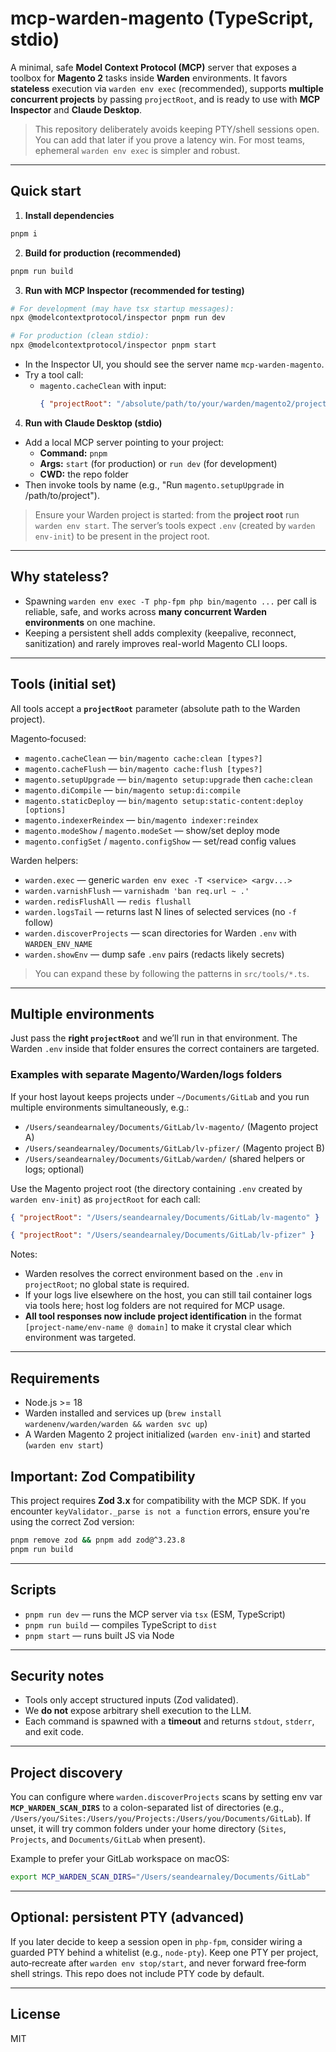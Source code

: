 # mcp-warden-magento (TypeScript, stdio)

A minimal, safe **Model Context Protocol (MCP)** server that exposes a toolbox for **Magento 2** tasks inside **Warden** environments. It favors **stateless** execution via `warden env exec` (recommended), supports **multiple concurrent projects** by passing `projectRoot`, and is ready to use with **MCP Inspector** and **Claude Desktop**.

> This repository deliberately avoids keeping PTY/shell sessions open. You can add that later if you prove a latency win. For most teams, ephemeral `warden env exec` is simpler and robust.

---

## Quick start

1) **Install dependencies**

```bash
pnpm i
```

2) **Build for production (recommended)**

```bash
pnpm run build
```

3) **Run with MCP Inspector (recommended for testing)**

```bash
# For development (may have tsx startup messages):
npx @modelcontextprotocol/inspector pnpm run dev

# For production (clean stdio):
npx @modelcontextprotocol/inspector pnpm start
```

- In the Inspector UI, you should see the server name `mcp-warden-magento`.
- Try a tool call:
  - `magento.cacheClean` with input:
    ```json
    { "projectRoot": "/absolute/path/to/your/warden/magento2/project" }
    ```

4) **Run with Claude Desktop (stdio)**

- Add a local MCP server pointing to your project:
  - **Command:** `pnpm`
  - **Args:** `start` (for production) or `run dev` (for development)
  - **CWD:** the repo folder
- Then invoke tools by name (e.g., "Run `magento.setupUpgrade` in /path/to/project").

> Ensure your Warden project is started: from the **project root** run `warden env start`.
> The server’s tools expect `.env` (created by `warden env-init`) to be present in the project root.

---

## Why stateless?

- Spawning `warden env exec -T php-fpm php bin/magento ...` per call is reliable, safe, and works across **many concurrent Warden environments** on one machine.
- Keeping a persistent shell adds complexity (keepalive, reconnect, sanitization) and rarely improves real-world Magento CLI loops.

---

## Tools (initial set)

All tools accept a **`projectRoot`** parameter (absolute path to the Warden project).

Magento‑focused:
- `magento.cacheClean` — `bin/magento cache:clean [types?]`
- `magento.cacheFlush` — `bin/magento cache:flush [types?]`
- `magento.setupUpgrade` — `bin/magento setup:upgrade` then `cache:clean`
- `magento.diCompile` — `bin/magento setup:di:compile`
- `magento.staticDeploy` — `bin/magento setup:static-content:deploy [options]`
- `magento.indexerReindex` — `bin/magento indexer:reindex`
- `magento.modeShow` / `magento.modeSet` — show/set deploy mode
- `magento.configSet` / `magento.configShow` — set/read config values

Warden helpers:
- `warden.exec` — generic `warden env exec -T <service> <argv...>`
- `warden.varnishFlush` — `varnishadm 'ban req.url ~ .'`
- `warden.redisFlushAll` — `redis flushall`
- `warden.logsTail` — returns last N lines of selected services (no `-f` follow)
- `warden.discoverProjects` — scan directories for Warden `.env` with `WARDEN_ENV_NAME`
- `warden.showEnv` — dump safe `.env` pairs (redacts likely secrets)

> You can expand these by following the patterns in `src/tools/*.ts`.

---

## Multiple environments

Just pass the **right `projectRoot`** and we’ll run in that environment. The Warden `.env` inside that folder ensures the correct containers are targeted.

### Examples with separate Magento/Warden/logs folders

If your host layout keeps projects under `~/Documents/GitLab` and you run multiple environments simultaneously, e.g.:

- `/Users/seandearnaley/Documents/GitLab/lv-magento/` (Magento project A)
- `/Users/seandearnaley/Documents/GitLab/lv-pfizer/` (Magento project B)
- `/Users/seandearnaley/Documents/GitLab/warden/` (shared helpers or logs; optional)

Use the Magento project root (the directory containing `.env` created by `warden env-init`) as `projectRoot` for each call:

```json
{ "projectRoot": "/Users/seandearnaley/Documents/GitLab/lv-magento" }
```

```json
{ "projectRoot": "/Users/seandearnaley/Documents/GitLab/lv-pfizer" }
```

Notes:
- Warden resolves the correct environment based on the `.env` in `projectRoot`; no global state is required.
- If your logs live elsewhere on the host, you can still tail container logs via tools here; host log folders are not required for MCP usage.
- **All tool responses now include project identification** in the format `[project-name/env-name @ domain]` to make it crystal clear which environment was targeted.

---

## Requirements

- Node.js >= 18
- Warden installed and services up (`brew install wardenenv/warden/warden && warden svc up`)
- A Warden Magento 2 project initialized (`warden env-init`) and started (`warden env start`)

## Important: Zod Compatibility

This project requires **Zod 3.x** for compatibility with the MCP SDK. If you encounter `keyValidator._parse is not a function` errors, ensure you're using the correct Zod version:

```bash
pnpm remove zod && pnpm add zod@^3.23.8
pnpm run build
```

---

## Scripts

- `pnpm run dev` — runs the MCP server via `tsx` (ESM, TypeScript)
- `pnpm run build` — compiles TypeScript to `dist`
- `pnpm start` — runs built JS via Node

---

## Security notes

- Tools only accept structured inputs (Zod validated).
- We **do not** expose arbitrary shell execution to the LLM.
- Each command is spawned with a **timeout** and returns `stdout`, `stderr`, and exit code.

---

## Project discovery

You can configure where `warden.discoverProjects` scans by setting env var **`MCP_WARDEN_SCAN_DIRS`** to a colon-separated list of directories (e.g., `/Users/you/Sites:/Users/you/Projects:/Users/you/Documents/GitLab`). If unset, it will try common folders under your home directory (`Sites`, `Projects`, and `Documents/GitLab` when present).

Example to prefer your GitLab workspace on macOS:

```bash
export MCP_WARDEN_SCAN_DIRS="/Users/seandearnaley/Documents/GitLab"
```

---

## Optional: persistent PTY (advanced)

If you later decide to keep a session open in `php-fpm`, consider wiring a guarded PTY behind a whitelist (e.g., `node-pty`). Keep one PTY per project, auto‑recreate after `warden env stop/start`, and never forward free‑form shell strings. This repo does not include PTY code by default.

---

## License

MIT
